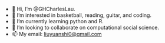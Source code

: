 - 👋 Hi, I’m @GHCharlesLau.
- 👀 I’m interested in basketball, reading, guitar, and coding.
- 🌱 I’m currently learning python and R.
- 💞️ I’m looking to collaborate on computational social science.
- 📫 My email: liuyuanshi0@gmail.com

<!---
GHCharlesLau/GHCharlesLau is a ✨ special ✨ repository because its `README.md` (this file) appears on your GitHub profile.
You can click the Preview link to take a look at your changes.
--->
